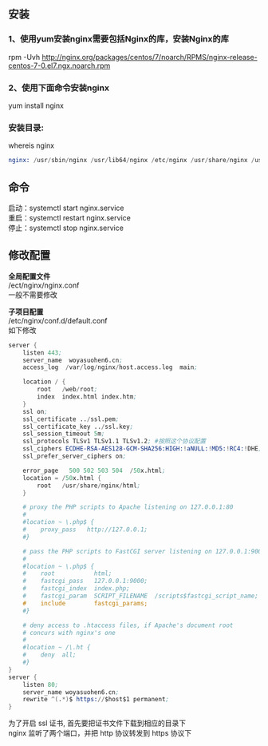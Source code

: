 ## 安装
### 1、使用yum安装nginx需要包括Nginx的库，安装Nginx的库
rpm -Uvh http://nginx.org/packages/centos/7/noarch/RPMS/nginx-release-centos-7-0.el7.ngx.noarch.rpm
### 2、使用下面命令安装nginx
yum install nginx

### 安装目录:
whereis nginx
```s
nginx: /usr/sbin/nginx /usr/lib64/nginx /etc/nginx /usr/share/nginx /usr/share/man/man8/nginx.8.gz
```
## 命令
启动：systemctl start nginx.service  
重启：systemctl restart nginx.service    
停止：systemctl stop nginx.service

## 修改配置
**全局配置文件**  
/ect/nginx/nginx.conf  
一般不需要修改  

**子项目配置**  
/etc/nginx/conf.d/default.conf  
如下修改
```s
server {
    listen 443;
    server_name  woyasuohen6.cn;
    access_log  /var/log/nginx/host.access.log  main;

    location / {
        root   /web/root;
        index  index.html index.htm;
    }
    ssl on;
    ssl_certificate ../ssl.pem;
    ssl_certificate_key ../ssl.key;
    ssl_session_timeout 5m;
    ssl_protocols TLSv1 TLSv1.1 TLSv1.2; #按照这个协议配置
    ssl_ciphers ECDHE-RSA-AES128-GCM-SHA256:HIGH:!aNULL:!MD5:!RC4:!DHE;#按照这个套件配置
    ssl_prefer_server_ciphers on;

    error_page   500 502 503 504  /50x.html;
    location = /50x.html {
        root   /usr/share/nginx/html;
    }

    # proxy the PHP scripts to Apache listening on 127.0.0.1:80
    #
    #location ~ \.php$ {
    #    proxy_pass   http://127.0.0.1;
    #}

    # pass the PHP scripts to FastCGI server listening on 127.0.0.1:9000
    #
    #location ~ \.php$ {
    #    root           html;
    #    fastcgi_pass   127.0.0.1:9000;
    #    fastcgi_index  index.php;
    #    fastcgi_param  SCRIPT_FILENAME  /scripts$fastcgi_script_name;
    #    include        fastcgi_params;
    #}

    # deny access to .htaccess files, if Apache's document root
    # concurs with nginx's one
    #
    #location ~ /\.ht {
    #    deny  all;
    #}
}
server {
    listen 80;
    server_name woyasuohen6.cn;
    rewrite ^(.*)$ https://$host$1 permanent;
}
```

为了开启 ssl 证书, 首先要把证书文件下载到相应的目录下  
nginx 监听了两个端口，并把 http 协议转发到 https 协议下
